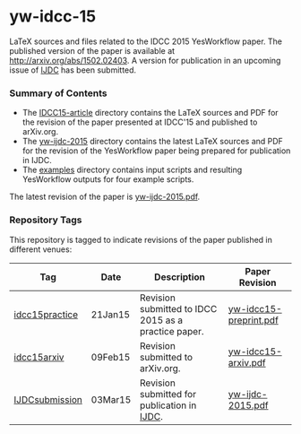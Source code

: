 # yw-idcc-15
LaTeX sources and files related to the IDCC 2015 YesWorkflow paper.  The published version of the paper is available at http://arxiv.org/abs/1502.02403.  A version for publication in an upcoming issue of [IJDC](http://www.ijdc.net/index.php/ijdc) has been submitted.

### Summary of Contents
* The [IDCC15-article](https://github.com/yesworkflow-org/yw-idcc-15/tree/master/IDCC15-article) directory contains the LaTeX sources and PDF for the revision of the paper presented at IDCC'15 and published to arXiv.org.  
* The [yw-ijdc-2015](https://github.com/yesworkflow-org/yw-idcc-15/tree/master/yw-ijdc-2015) directory contains the latest LaTeX sources and PDF for the revision of the YesWorkflow paper being prepared for publication in IJDC.
* The [examples](https://github.com/yesworkflow-org/yw-idcc-15/tree/master/examples) directory contains input scripts and resulting YesWorkflow outputs for four example scripts. 
 
The latest revision of the paper is [yw-ijdc-2015.pdf](https://github.com/yesworkflow-org/yw-idcc-15/blob/master/yw-ijdc-2015/yw-ijdc-2015.pdf?raw=true).

### Repository Tags
This repository is tagged to indicate revisions of the paper published in different venues:

Tag            | Date    | Description | Paper Revision
---------------|---------|----------|--------------------------------------
[idcc15practice](https://github.com/yesworkflow-org/yw-idcc-15/tree/idcc15practice "idcc15practice") | 21Jan15 | Revision submitted to IDCC 2015 as a practice paper. | [yw-idcc15-preprint.pdf](https://github.com/yesworkflow-org/yw-idcc-15/blob/idcc15practice/IDCC15-article/yw-idcc15-preprint.pdf?raw=true)
[idcc15arxiv](https://github.com/yesworkflow-org/yw-idcc-15/tree/idcc15arxiv "idcc15arxiv") | 09Feb15 |Revision submitted to arXiv.org. | [yw-idcc15-arxiv.pdf](https://github.com/yesworkflow-org/yw-idcc-15/blob/idcc15arxiv/IDCC15-article/yw-idcc15-arxiv.pdf?raw=true)
[IJDCsubmission](https://github.com/yesworkflow-org/yw-idcc-15/tree/IJDCsubmission "IJDCSubmission") | 03Mar15 |Revision submitted for publication in [IJDC](http://www.ijdc.net/index.php/ijdc). | [yw-ijdc-2015.pdf](https://github.com/yesworkflow-org/yw-idcc-15/blob/IJDCsubmission/yw-ijdc-2015/yw-ijdc-2015.pdf?raw=true)


 
